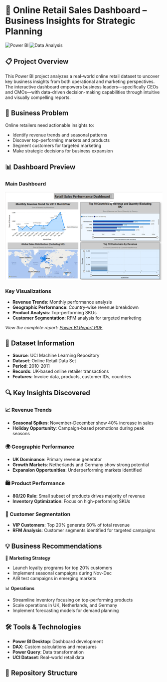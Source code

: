 # 🛒 Online Retail Sales Dashboard – Business Insights for Strategic Planning

![Power BI](https://img.shields.io/badge/Power%20BI-F2C811?style=for-the-badge&logo=powerbi&logoColor=black)
![Data Analysis](https://img.shields.io/badge/Data%20Analysis-4285F4?style=for-the-badge&logo=google-analytics&logoColor=white)

## 📋 Project Overview

This Power BI project analyzes a real-world online retail dataset to uncover key business insights from both operational and marketing perspectives. The interactive dashboard empowers business leaders—specifically CEOs and CMOs—with data-driven decision-making capabilities through intuitive and visually compelling reports.

## 🎯 Business Problem

Online retailers need actionable insights to:
- Identify revenue trends and seasonal patterns
- Discover top-performing markets and products
- Segment customers for targeted marketing
- Make strategic decisions for business expansion

## 📊 Dashboard Preview

### Main Dashboard
![Dashboard Overview](screenshots/dashboard.png)

### Key Visualizations
- **Revenue Trends**: Monthly performance analysis
- **Geographic Performance**: Country-wise revenue breakdown
- **Product Analysis**: Top-performing SKUs
- **Customer Segmentation**: RFM analysis for targeted marketing

*View the complete report: [Power BI Report PDF](screenshots/Online%20Retails%20Sales%20Dashboard.pdf)*
## 📁 Dataset Information

- **Source**: UCI Machine Learning Repository
- **Dataset**: Online Retail Data Set
- **Period**: 2010-2011
- **Records**: UK-based online retailer transactions
- **Features**: Invoice data, products, customer IDs, countries

## 🔍 Key Insights Discovered

### 📈 Revenue Trends
- **Seasonal Spikes**: November-December show 40% increase in sales
- **Holiday Opportunity**: Campaign-based promotions during peak seasons

### 🌍 Geographic Performance
- **UK Dominance**: Primary revenue generator
- **Growth Markets**: Netherlands and Germany show strong potential
- **Expansion Opportunities**: Underperforming markets identified

### 🛍️ Product Performance
- **80/20 Rule**: Small subset of products drives majority of revenue
- **Inventory Optimization**: Focus on high-performing SKUs

### 👥 Customer Segmentation
- **VIP Customers**: Top 20% generate 60% of total revenue
- **RFM Analysis**: Customer segments identified for targeted campaigns

## 💡 Business Recommendations

🎯 **Marketing Strategy**
- Launch loyalty programs for top 20% customers
- Implement seasonal campaigns during Nov-Dec
- A/B test campaigns in emerging markets

📊 **Operations**
- Streamline inventory focusing on top-performing products
- Scale operations in UK, Netherlands, and Germany
- Implement forecasting models for demand planning

## 🛠️ Tools & Technologies

- **Power BI Desktop**: Dashboard development
- **DAX**: Custom calculations and measures
- **Power Query**: Data transformation
- **UCI Dataset**: Real-world retail data

## 📁 Repository Structure
